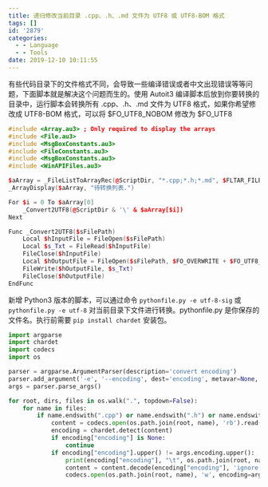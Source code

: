 ```yaml
---
title: 递归修改当前目录 .cpp、.h、.md 文件为 UTF8 或 UTF8-BOM 格式
tags: []
id: '2879'
categories:
  - - Language
  - - Tools
date: 2019-12-10 10:11:55
---
```


有些代码目录下的文件格式不同，会导致一些编译错误或者中文出现错误等等问题，下面脚本就是解决这个问题而生的。使用 Autoit3 编译脚本后放到你要转换的目录中，运行脚本会转换所有 .cpp、.h、.md 文件为 UTF8 格式，如果你希望修改成 UTF8-BOM 格式，可以将 $FO\_UTF8\_NOBOM 修改为 $FO\_UTF8
<!-- more -->
```cpp
#include <Array.au3> ; Only required to display the arrays
#include <File.au3>
#include <MsgBoxConstants.au3>
#include <FileConstants.au3>
#include <MsgBoxConstants.au3>
#include <WinAPIFiles.au3>

$aArray = _FileListToArrayRec(@ScriptDir, "*.cpp;*.h;*.md", $FLTAR_FILES, $FLTAR_RECUR, $FLTAR_SORT)
_ArrayDisplay($aArray, "待转换列表.")

For $i = 0 To $aArray[0]
    _Convert2UTF8(@ScriptDir & '\' & $aArray[$i])
Next

Func _Convert2UTF8($sFilePath)
    Local $hInputFile = FileOpen($sFilePath)
    Local $s_Txt = FileRead($hInputFile)
    FileClose($hInputFile)
    Local $hOutputFile = FileOpen($sFilePath, $FO_OVERWRITE + $FO_UTF8_NOBOM)
    FileWrite($hOutputFile, $s_Txt)
    FileClose($hOutputFile)
EndFunc
```

新增 Python3 版本的脚本，可以通过命令 `pythonfile.py -e utf-8-sig` 或 `pythonfile.py -e utf-8` 对当前目录下文件进行转换。pythonfile.py 是你保存的文件名。执行前需要 `pip install chardet` 安装包。

```python
import argparse
import chardet
import codecs
import os

parser = argparse.ArgumentParser(description='convert encoding')
parser.add_argument('-e', '--encoding', dest='encoding', metavar=None, required=True, action='store', help='encoding')
args = parser.parse_args()

for root, dirs, files in os.walk(".", topdown=False):
    for name in files:
        if name.endswith(".cpp") or name.endswith(".h") or name.endswith(".md"):
            content = codecs.open(os.path.join(root, name), 'rb').read()
            encoding = chardet.detect(content)
            if encoding["encoding"] is None:
                continue
            if encoding["encoding"].upper() != args.encoding.upper():
                print(encoding["encoding"], "\t", os.path.join(root, name))
                content = content.decode(encoding["encoding"], 'ignore')
                codecs.open(os.path.join(root, name), 'w', encoding=args.encoding).write(content)

```